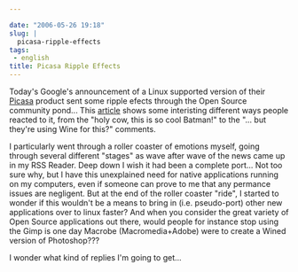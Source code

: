 ```yaml
---

date: "2006-05-26 19:18"
slug: |
  picasa-ripple-effects
tags:
 - english
title: Picasa Ripple Effects
---
```


Today's Google's announcement of a Linux supported version of their
[Picasa](http://picasa.google.com/linux/) product sent some ripple
efects through the Open Source community pond... This
[article](http://rlove.org/log/2006052601) shows some interisting
different ways people reacted to it, from the "holy cow, this is so cool
Batman!" to the "... but they're using Wine for this?" comments.

I particularly went through a roller coaster of emotions myself, going
through several different "stages" as wave after wave of the news came
up in my RSS Reader. Deep down I wish it had been a complete port... Not
too sure why, but I have this unexplained need for native applications
running on my computers, even if someone can prove to me that any
permance issues are negligent. But at the end of the roller coaster
"ride", I started to wonder if this wouldn't be a means to bring in
(i.e. pseudo-port) other new applications over to linux faster? And when
you consider the great variety of Open Source applications out there,
would people for instance stop using the Gimp is one day Macrobe
(Macromedia+Adobe) were to create a Wined version of Photoshop???

I wonder what kind of replies I'm going to get...

